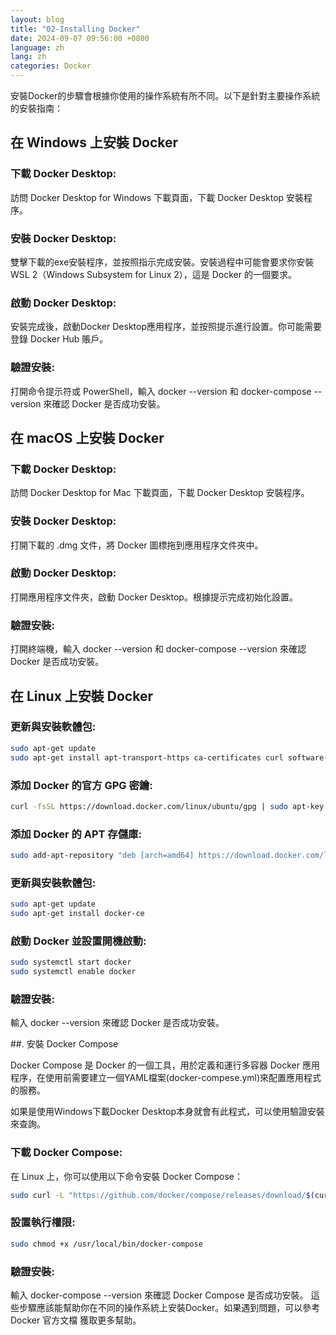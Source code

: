 ```yaml
---
layout: blog
title: "02-Installing Docker"
date: 2024-09-07 09:56:00 +0800
language: zh
lang: zh
categories: Docker
---
```


安裝Docker的步驟會根據你使用的操作系統有所不同。以下是針對主要操作系統的安裝指南：

## 在 Windows 上安裝 Docker

### 下載 Docker Desktop:

訪問 Docker Desktop for Windows 下載頁面，下載 Docker Desktop 安裝程序。

### 安裝 Docker Desktop:

雙擊下載的exe安裝程序，並按照指示完成安裝。安裝過程中可能會要求你安裝 WSL 2（Windows Subsystem for Linux 2），這是 Docker 的一個要求。

### 啟動 Docker Desktop:

安裝完成後，啟動Docker Desktop應用程序，並按照提示進行設置。你可能需要登錄 Docker Hub 賬戶。

### 驗證安裝:

打開命令提示符或 PowerShell，輸入 docker --version 和 docker-compose --version 來確認 Docker 是否成功安裝。

## 在 macOS 上安裝 Docker

### 下載 Docker Desktop:

訪問 Docker Desktop for Mac 下載頁面，下載 Docker Desktop 安裝程序。

### 安裝 Docker Desktop:

打開下載的 .dmg 文件，將 Docker 圖標拖到應用程序文件夾中。

### 啟動 Docker Desktop:

打開應用程序文件夾，啟動 Docker Desktop。根據提示完成初始化設置。

### 驗證安裝:

打開終端機，輸入 docker --version 和 docker-compose --version 來確認 Docker 是否成功安裝。

## 在 Linux 上安裝 Docker

### 更新與安裝軟體包:

```bash
sudo apt-get update
sudo apt-get install apt-transport-https ca-certificates curl software-properties-common
```

### 添加 Docker 的官方 GPG 密鑰:

```bash
curl -fsSL https://download.docker.com/linux/ubuntu/gpg | sudo apt-key add -
```

### 添加 Docker 的 APT 存儲庫:

```bash
sudo add-apt-repository "deb [arch=amd64] https://download.docker.com/linux/ubuntu $(lsb_release -cs) stable"
```

### 更新與安裝軟體包:

```bash
sudo apt-get update
sudo apt-get install docker-ce
```

### 啟動 Docker 並設置開機啟動:

```bash
sudo systemctl start docker
sudo systemctl enable docker
```

### 驗證安裝:

輸入 docker --version 來確認 Docker 是否成功安裝。

##. 安裝 Docker Compose

Docker Compose 是 Docker 的一個工具，用於定義和運行多容器 Docker 應用程序，在使用前需要建立一個YAML檔案(docker-compese.yml)來配置應用程式的服務。

如果是使用Windows下載Docker Desktop本身就會有此程式，可以使用驗證安裝來查詢。

### 下載 Docker Compose:

在 Linux 上，你可以使用以下命令安裝 Docker Compose：

```bash
sudo curl -L "https://github.com/docker/compose/releases/download/$(curl -s https://api.github.com/repos/docker/compose/releases/latest | grep tag_name | cut -d '"' -f 4)/docker-compose-$(uname -s)-$(uname -m)" -o /usr/local/bin/docker-compose
```

### 設置執行權限:

```bash
sudo chmod +x /usr/local/bin/docker-compose
```
### 驗證安裝:

輸入 docker-compose --version 來確認 Docker Compose 是否成功安裝。
這些步驟應該能幫助你在不同的操作系統上安裝Docker。如果遇到問題，可以參考 Docker 官方文檔 獲取更多幫助。